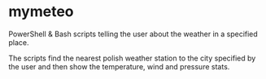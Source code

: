 # mymeteo
PowerShell &amp; Bash scripts telling the user about the weather in a specified place.

The scripts find the nearest polish weather station to the city specified by the user and then show the temperature, wind and pressure stats.
